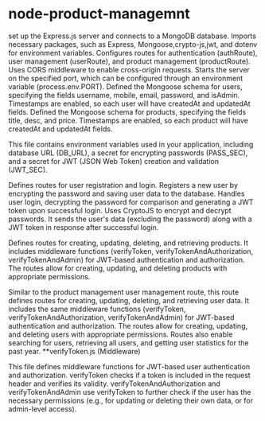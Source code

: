 # node-product-managemnt

set up the Express.js server and connects to a MongoDB database.
Imports necessary packages, such as Express, Mongoose,crypto-js,jwt, and dotenv for environment variables.
Configures routes for authentication (authRoute), user management (userRoute), and product management (productRoute).
Uses CORS middleware to enable cross-origin requests.
Starts the server on the specified port, which can be configured through an environment variable (process.env.PORT).
Defined the Mongoose schema for users, specifying the fields username, mobile, email, password, and isAdmin.
Timestamps are enabled, so each user will have createdAt and updatedAt fields.
Defined the Mongoose schema for products, specifying the fields title, desc, and price.
Timestamps are enabled, so each product will have createdAt and updatedAt fields.

This file contains environment variables used in your application, including database URL (DB_URL), a secret for encrypting passwords (PASS_SEC), and a secret for JWT (JSON Web Token)
creation and validation (JWT_SEC).

Defines routes for user registration and login.
Registers a new user by encrypting the password and saving user data to the database.
Handles user login, decrypting the password for comparison and generating a JWT token upon successful login.
Uses CryptoJS to encrypt and decrypt passwords.
It sends the user's data (excluding the password) along with a JWT token in response after successful login.

Defines routes for creating, updating, deleting, and retrieving products.
It includes middleware functions (verifyToken, verifyTokenAndAuthorization, verifyTokenAndAdmin) for JWT-based authentication and authorization.
The routes allow for creating, updating, and deleting products with appropriate permissions.

Similar to the product management user management route, this route defines routes for creating, updating, deleting, and retrieving user data.
It includes the same middleware functions (verifyToken, verifyTokenAndAuthorization, verifyTokenAndAdmin) for JWT-based authentication and authorization.
The routes allow for creating, updating, and deleting users with appropriate permissions.
Routes also enable searching for users, retrieving all users, and getting user statistics for the past year.
**verifyToken.js (Middleware)

This file defines middleware functions for JWT-based user authentication and authorization.
verifyToken checks if a token is included in the request header and verifies its validity.
verifyTokenAndAuthorization and verifyTokenAndAdmin use verifyToken to further check if the user has the necessary permissions
(e.g., for updating or deleting their own data, or for admin-level access).




